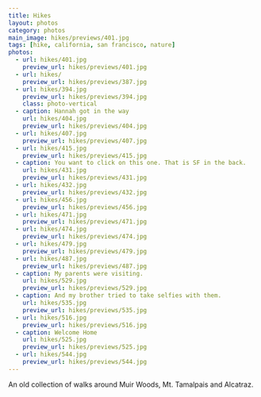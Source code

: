 ```yaml
---
title: Hikes
layout: photos
category: photos
main_image: hikes/previews/401.jpg
tags: [hike, california, san francisco, nature]
photos:
  - url: hikes/401.jpg
    preview_url: hikes/previews/401.jpg
  - url: hikes/
    preview_url: hikes/previews/387.jpg
  - url: hikes/394.jpg
    preview_url: hikes/previews/394.jpg
    class: photo-vertical
  - caption: Hannah got in the way
    url: hikes/404.jpg
    preview_url: hikes/previews/404.jpg
  - url: hikes/407.jpg
    preview_url: hikes/previews/407.jpg
  - url: hikes/415.jpg
    preview_url: hikes/previews/415.jpg
  - caption: You want to click on this one. That is SF in the back.
    url: hikes/431.jpg
    preview_url: hikes/previews/431.jpg
  - url: hikes/432.jpg
    preview_url: hikes/previews/432.jpg
  - url: hikes/456.jpg
    preview_url: hikes/previews/456.jpg
  - url: hikes/471.jpg
    preview_url: hikes/previews/471.jpg
  - url: hikes/474.jpg
    preview_url: hikes/previews/474.jpg
  - url: hikes/479.jpg
    preview_url: hikes/previews/479.jpg
  - url: hikes/487.jpg
    preview_url: hikes/previews/487.jpg
  - caption: My parents were visiting.
    url: hikes/529.jpg
    preview_url: hikes/previews/529.jpg
  - caption: And my brother tried to take selfies with them.
    url: hikes/535.jpg
    preview_url: hikes/previews/535.jpg
  - url: hikes/516.jpg
    preview_url: hikes/previews/516.jpg
  - caption: Welcome Home
    url: hikes/525.jpg
    preview_url: hikes/previews/525.jpg
  - url: hikes/544.jpg
    preview_url: hikes/previews/544.jpg
---
```


An old collection of walks around Muir Woods, Mt. Tamalpais and Alcatraz.